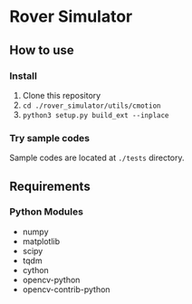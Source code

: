 # Rover Simulator

## How to use

### Install

1. Clone this repository
2. `cd ./rover_simulator/utils/cmotion`
3. `python3 setup.py build_ext --inplace`

### Try sample codes

Sample codes are located at `./tests` directory.

## Requirements

### Python Modules

- numpy
- matplotlib
- scipy
- tqdm
- cython
- opencv-python
- opencv-contrib-python
